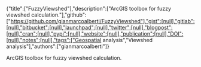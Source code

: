{"title":["FuzzyViewshed"],"description":["ArcGIS toolbox for fuzzy viewshed calculation."],"github":["https://github.com/gianmarcoalberti/FuzzyViewshed"],"gist":[null],"gitlab":[null],"bitbucket":[null],"launchpad":[null],"twitter":[null],"blogpost":[null],"cran":[null],"pypi":[null],"website":[null],"publication":[null],"DOI":[null],"notes":[null],"tags":["Geospatial analysis","Viewshed analysis"],"authors":["gianmarcoalberti"]}

ArcGIS toolbox for fuzzy viewshed calculation.
